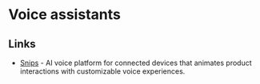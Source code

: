 # Voice assistants

## Links

- [Snips](https://snips.ai/) - AI voice platform for connected devices that animates product interactions with customizable voice experiences.
